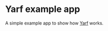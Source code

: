 # Yarf example app

A simple example app to show how [Yarf](https://github.com/marionzualo/yarf) works.
